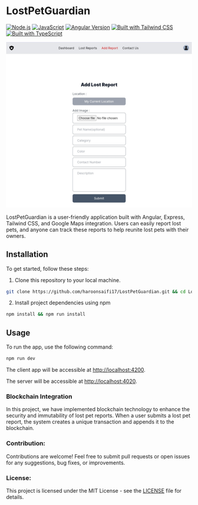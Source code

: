 # LostPetGuardian

[![Node.js](https://img.shields.io/badge/Node.js-16.x-green.svg)](https://nodejs.org/)
[![JavaScript](https://img.shields.io/badge/JavaScript-F7DF1E.svg)](https://developer.mozilla.org/en-US/docs/Web/JavaScript)
[![Angular Version](https://img.shields.io/badge/Angular-v14-red)](https://angular.io/)
[![Built with Tailwind CSS](https://img.shields.io/badge/Built_with-Tailwind_CSS-blueviolet?style=flat&logo=tailwind-css&logoColor=white)](https://tailwindcss.com/)
[![Built with TypeScript](https://img.shields.io/badge/Built_with-TypeScript-blue?style=flat&logo=typescript&logoColor=white)](https://www.typescriptlang.org/)

![Screenshot](screenshots/homepage.jpg)

LostPetGuardian is a user-friendly application built with Angular, Express, Tailwind CSS, and Google Maps integration. Users can easily report lost pets, and anyone can track these reports to help reunite lost pets with their owners.


## Installation

To get started, follow these steps:

1. Clone this repository to your local machine.

```bash
git clone https://github.com/haroonsaifi17/LostPetGuardian.git && cd LostPetGuardian
```

2. Install project dependencies using npm

```bash
npm install && npm run install
```

## Usage

To run the app, use the following command:

```bash
npm run dev
```

The client app will be accessible at [http://localhost:4200](http://localhost:4200).

The server will be accessible at [http://localhost:4020](http://localhost:4020).

### Blockchain Integration

In this project, we have implemented blockchain technology to enhance the security and immutability of lost pet reports. When a user submits a lost pet report, the system creates a unique transaction and appends it to the blockchain.

### Contribution:

Contributions are welcome! Feel free to submit pull requests or open issues for any suggestions, bug fixes, or improvements.

### License:

This project is licensed under the MIT License - see the [LICENSE](LICENSE) file for details.

